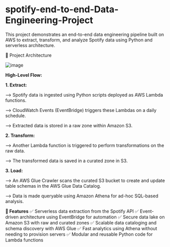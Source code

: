 # spotify-end-to-end-Data-Engineering-Project
This project demonstrates an end-to-end data engineering pipeline built on AWS to extract, transform, and analyze Spotify data using Python and serverless architecture.

📌 Project Architecture

![image](https://github.com/user-attachments/assets/0f2afab5-7417-4fbe-9070-efb0d16627d1)


**High-Level Flow:**

**1. Extract:**

--> Spotify data is ingested using Python scripts deployed as AWS Lambda functions.

--> CloudWatch Events (EventBridge) triggers these Lambdas on a daily schedule.

--> Extracted data is stored in a raw zone within Amazon S3.

**2. Transform:**
   
--> Another Lambda function is triggered to perform transformations on the raw data.
   
--> The transformed data is saved in a curated zone in S3.

**3. Load:**
   
--> An AWS Glue Crawler scans the curated S3 bucket to create and update table schemas in the AWS Glue Data Catalog.
   
--> Data is made queryable using Amazon Athena for ad-hoc SQL-based analysis.

**🚀 Features**
✅ Serverless data extraction from the Spotify API
✅ Event-driven architecture using EventBridge for automation
✅ Secure data lake on Amazon S3 with raw and curated zones
✅ Scalable data cataloging and schema discovery with AWS Glue
✅ Fast analytics using Athena without needing to provision servers
✅ Modular and reusable Python code for Lambda functions






